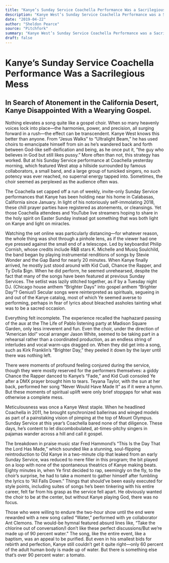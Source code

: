 ```yaml
---
title: "Kanye’s Sunday Service Coachella Performance Was a Sacrilegious Mess"
description: "Kanye West’s Sunday Service Coachella Performance was a Sacrilegious Mess. He has used choirs to emancipate himself from sin as he’s wandered back and forth between God-like self-deification and being..."
date: "2019-04-22"
author: "Sheldon Pearce"
source: "Pitchfork"
summary: "Kanye West’s Sunday Service Coachella Performance was a Sacrilegious Mess. He has used choirs to emancipate himself from sin as he’s wandered back and forth between God-like self-deification and being. But at his Sunday Service performance at Coachella yesterday morning, no potency was ever reached, no supernal energy tapped into."
draft: false
---
```


# Kanye’s Sunday Service Coachella Performance Was a Sacrilegious Mess

## In Search of Atonement in the California Desert, Kanye Disappointed With a Wearying Gospel.

Nothing elevates a song quite like a gospel choir. When so many heavenly voices lock into place—the harmonies, power, and precision, all surging forward in a rush—the effect can be transcendent. Kanye West knows this better than anyone. From “Jesus Walks” to “Ultralight Beam,” he has used choirs to emancipate himself from sin as he’s wandered back and forth between God-like self-deification and being, as he once put it, “the guy who believes in God but still likes pussy.” More often than not, this strategy has worked. But at his Sunday Service performance at Coachella yesterday morning, which featured West atop a hillside surrounded by famous collaborators, a small band, and a large group of tunicked singers, no such potency was ever reached, no supernal energy tapped into. Sometimes, the choir seemed as perplexed as the audience often was.

The Coachella set capped off a run of weekly, invite-only Sunday Service performances that Kanye has been holding near his home in Calabasas, California since January. In light of his notoriously self-immolating 2018, these chill prayer parties have registered as atonements, or cleansings. Yet those Coachella attendees and YouTube live streamers hoping to share in the holy spirit on Easter Sunday instead got something that was both light on Kanye and light on miracles.

Watching the set online was particularly distancing—for whatever reason, the whole thing was shot through a pinhole lens, as if the viewer had one eye pressed against the small end of a telescope. Led by keyboardist Philip Cornish, whose credits include R&B stars K. Michelle and Musiq Soulchild, the band began by playing instrumental renditions of songs by Stevie Wonder and the Gap Band for nearly 20 minutes. When Kanye finally arrived, he mostly just stood around with Kid Cudi, Chance the Rapper, and Ty Dolla $ign. When he did perform, he seemed unrehearsed, despite the fact that many of the songs have been featured at previous Sunday Services. The setlist was lazily stitched together, as if by a Tuesday night DJ. (Chicago house anthem “Brighter Days” into gospel anthem “Brighter Day”? Genius!) Secular songs were reinterpreted as spirituals, segueing in and out of the Kanye catalog, most of which Ye seemed averse to performing, perhaps in fear of lyrics about bleached assholes tainting what was to be a sacred occasion.

Everything felt incomplete. The experience recalled the haphazard passing of the aux at the The Life of Pablo listening party at Madison Square Garden, only less irreverent and fun. Even the choir, under the direction of “American Idol” vocal arranger Jason White, seemed to be taking part in a rehearsal rather than a coordinated production, as an endless string of interludes and vocal warm-ups dragged on. When they did get into a song, such as Kirk Franklin’s “Brighter Day,” they peeled it down by the layer until there was nothing left.

There were moments of profound feeling conjured during the service, though they were mostly reserved for the performers themselves: a giddy Chance the Rapper danced to Kanye’s “Fade,” and Kid Cudi consoled Ye after a DMX prayer brought him to tears. Teyana Taylor, with the sun at her back, performed her song “Never Would Have Made It” as if it were a hymn. But these moments of spiritual uplift were only brief stopgaps for what was otherwise a complete mess.

Meticulousness was once a Kanye West staple. When he headlined Coachella in 2011, he brought synchronized ballerinas and winged models as part of a painstaking vision of pimping at the top of Mount Olympus. Sunday Service at this year’s Coachella bared none of that diligence. These days, he’s content to let discombobulated, at-times-pitchy singers in pajamas wander across a hill and call it gospel.

The breakdown in praise music star Fred Hammond’s “This Is the Day That the Lord Has Made,” which sounded like a stunning, soul-flipping reintroduction to Old Kanye in a two-minute clip that leaked from an early Sunday Service, was reduced to mere filler in this program; the bit played on a loop with none of the spontaneous theatrics of Kanye making beats. Eighty minutes in, when Ye first decided to rap, seemingly on the fly, to the choir’s surprise, he had to take a moment to gather himself after fumbling the lyrics to “All Falls Down.” Things that should’ve been easily executed for style points, including suites of songs he’s been tinkering with his entire career, felt far from his grasp as the service fell apart. He obviously wanted the choir to be at the center, but without Kanye playing God, there was no focus.

Those who were willing to endure the two-hour show until the end were rewarded with a new song called “Water,” performed with ye collaborator Ant Clemons. The would-be hymnal featured absurd lines like, “Take the chlorine out of conversation/I don’t like these perfect discussions/But we’re made up of 90 percent water.” The song, like the entire event, like a baptism, was an appeal to be purified. But even in his smallest bids for rebirth and perfection, Kanye still couldn’t get it quite right—only 60 percent of the adult human body is made up of water. But there is something else that’s over 90 percent water: a tomato.
